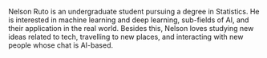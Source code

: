 Nelson Ruto is an undergraduate student pursuing a degree in Statistics. He is interested in machine learning and deep learning, sub-fields of AI, and their application in the real world. Besides this, Nelson loves studying new ideas related to tech, travelling to new places, and interacting with new people whose chat is AI-based.
